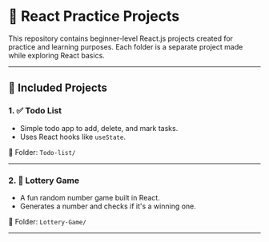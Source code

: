 # 🧪 React Practice Projects

This repository contains beginner-level React.js projects created for practice and learning purposes. Each folder is a separate project made while exploring React basics.

---

## 📁 Included Projects

### 1. ✅ Todo List
- Simple todo app to add, delete, and mark tasks.
- Uses React hooks like `useState`.

📂 Folder: `Todo-list/`

---

### 2. 🎲 Lottery Game
- A fun random number game built in React.
- Generates a number and checks if it's a winning one.

📂 Folder: `Lottery-Game/`

---


